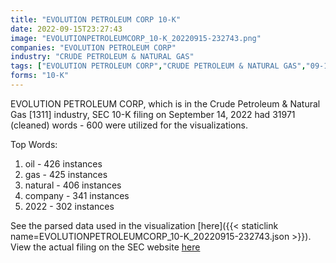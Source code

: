 ```yaml
---
title: "EVOLUTION PETROLEUM CORP 10-K"
date: 2022-09-15T23:27:43
image: "EVOLUTIONPETROLEUMCORP_10-K_20220915-232743.png"
companies: "EVOLUTION PETROLEUM CORP"
industry: "CRUDE PETROLEUM & NATURAL GAS"
tags: ["EVOLUTION PETROLEUM CORP","CRUDE PETROLEUM & NATURAL GAS","09-14-2022","10-K"]
forms: "10-K"
---
```

EVOLUTION PETROLEUM CORP, which is in the Crude Petroleum & Natural Gas [1311] industry, SEC 10-K filing on September 14, 2022 had 31971 (cleaned) words - 600 were utilized for the visualizations.

Top Words:
1. oil - 426 instances
2. gas - 425 instances
3. natural - 406 instances
4. company - 341 instances
5. 2022 - 302 instances


See the parsed data used in the visualization [here]({{< staticlink name=EVOLUTIONPETROLEUMCORP_10-K_20220915-232743.json >}}).  
View the actual filing on the SEC website [here](https://www.sec.gov/Archives/edgar/data/1006655/0001558370-22-014404.txt)